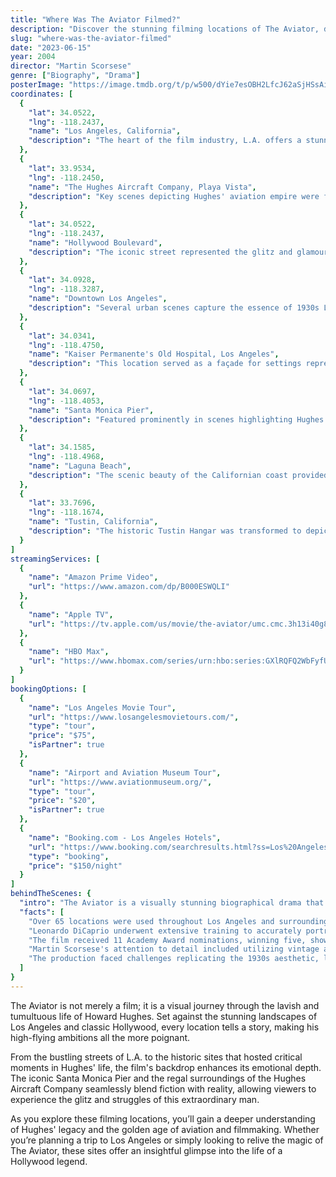 ```yaml
---
title: "Where Was The Aviator Filmed?"
description: "Discover the stunning filming locations of The Aviator, diving into the life of Howard Hughes amidst breathtaking backdrops that bring the story to life."
slug: "where-was-the-aviator-filmed"
date: "2023-06-15"
year: 2004
director: "Martin Scorsese"
genre: ["Biography", "Drama"]
posterImage: "https://image.tmdb.org/t/p/w500/dYie7esOBH2LfcJ62aSjHSsAiIF.jpg"
coordinates: [
  { 
    "lat": 34.0522, 
    "lng": -118.2437, 
    "name": "Los Angeles, California", 
    "description": "The heart of the film industry, L.A. offers a stunning backdrop for the glamorous lifestyle of Howard Hughes."
  },
  { 
    "lat": 33.9534, 
    "lng": -118.2450, 
    "name": "The Hughes Aircraft Company, Playa Vista", 
    "description": "Key scenes depicting Hughes' aviation empire were filmed at the historic site of his aircraft manufacturing."
  },
  { 
    "lat": 34.0522, 
    "lng": -118.2437, 
    "name": "Hollywood Boulevard", 
    "description": "The iconic street represented the glitz and glamour of the era, enhancing the film's historical context."
  },
  { 
    "lat": 34.0928, 
    "lng": -118.3287, 
    "name": "Downtown Los Angeles", 
    "description": "Several urban scenes capture the essence of 1930s Los Angeles, blending the old with the new."
  },
  { 
    "lat": 34.0341, 
    "lng": -118.4750, 
    "name": "Kaiser Permanente's Old Hospital, Los Angeles", 
    "description": "This location served as a façade for settings representing Howard's increasingly troubled life."
  },
  { 
    "lat": 34.0697, 
    "lng": -118.4053, 
    "name": "Santa Monica Pier", 
    "description": "Featured prominently in scenes highlighting Hughes’ interactions with the public and media."
  },
  { 
    "lat": 34.1585, 
    "lng": -118.4968, 
    "name": "Laguna Beach", 
    "description": "The scenic beauty of the Californian coast provided a picturesque backdrop for key moments."
  },
  { 
    "lat": 33.7696, 
    "lng": -118.1674, 
    "name": "Tustin, California", 
    "description": "The historic Tustin Hangar was transformed to depict an aviation facility relevant to Hughes' work."
  }
]
streamingServices: [
  {
    "name": "Amazon Prime Video",
    "url": "https://www.amazon.com/dp/B000ESWQLI"
  },
  {
    "name": "Apple TV",
    "url": "https://tv.apple.com/us/movie/the-aviator/umc.cmc.3h13i40g8x8gs7zqwq8un32xj"
  },
  {
    "name": "HBO Max",
    "url": "https://www.hbomax.com/series/urn:hbo:series:GXlRQFQ2WbFyfUAEAAAB9"
  }
]
bookingOptions: [
  {
    "name": "Los Angeles Movie Tour",
    "url": "https://www.losangelesmovietours.com/",
    "type": "tour",
    "price": "$75",
    "isPartner": true
  },
  {
    "name": "Airport and Aviation Museum Tour",
    "url": "https://www.aviationmuseum.org/",
    "type": "tour",
    "price": "$20",
    "isPartner": true
  },
  {
    "name": "Booking.com - Los Angeles Hotels",
    "url": "https://www.booking.com/searchresults.html?ss=Los%20Angeles",
    "type": "booking",
    "price": "$150/night"
  }
]
behindTheScenes: {
  "intro": "The Aviator is a visually stunning biographical drama that takes you deep into the turbulent life of Howard Hughes, a man whose passion for aviation transcended his struggles with mental illness. Filmed against the backdrop of historical locations, the movie captures the essence of the Golden Age of Hollywood and Americana.",
  "facts": [
    "Over 65 locations were used throughout Los Angeles and surrounding areas to faithfully recreate Hughes’ life.",
    "Leonardo DiCaprio underwent extensive training to accurately portray Howard Hughes, embodying his mannerisms and quirks.",
    "The film received 11 Academy Award nominations, winning five, showcasing its monumental impact on cinema.",
    "Martin Scorsese's attention to detail included utilizing vintage aircraft and period-accurate sets to immerse viewers in the era.",
    "The production faced challenges replicating the 1930s aesthetic, leading to innovative filming techniques and set designs."
  ]
}
---
```


<AviatorGuide />

The Aviator is not merely a film; it is a visual journey through the lavish and tumultuous life of Howard Hughes. Set against the stunning landscapes of Los Angeles and classic Hollywood, every location tells a story, making his high-flying ambitions all the more poignant.

From the bustling streets of L.A. to the historic sites that hosted critical moments in Hughes' life, the film's backdrop enhances its emotional depth. The iconic Santa Monica Pier and the regal surroundings of the Hughes Aircraft Company seamlessly blend fiction with reality, allowing viewers to experience the glitz and struggles of this extraordinary man.

As you explore these filming locations, you’ll gain a deeper understanding of Hughes' legacy and the golden age of aviation and filmmaking. Whether you’re planning a trip to Los Angeles or simply looking to relive the magic of The Aviator, these sites offer an insightful glimpse into the life of a Hollywood legend.